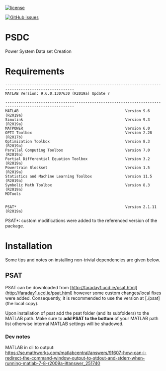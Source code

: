 [![license](https://img.shields.io/github/license/timonviola/PSDC.svg?style=flat-square)](./LICENSE)

[![GitHub issues](https://img.shields.io/github/issues/timonviola/PSDC)](https://github.com/timonviola/PSDC/issues)
# PSDC
Power System Data set Creation

# Requirements
```
-----------------------------------------------------------------------------------------------------
MATLAB Version: 9.6.0.1307630 (R2019a) Update 7

-----------------------------------------------------------------------------------------------------
MATLAB                                                Version 9.6         (R2019a)
Simulink                                              Version 9.3         (R2019a)
MATPOWER                                              Version 6.0                 
OPTI Toolbox                                          Version 2.28        (R2017b)
Optimization Toolbox                                  Version 8.3         (R2019a)
Parallel Computing Toolbox                            Version 7.0         (R2019a)
Partial Differential Equation Toolbox                 Version 3.2         (R2019a)
Powertrain Blockset                                   Version 1.5         (R2019a)
Statistics and Machine Learning Toolbox               Version 11.5        (R2019a)
Symbolic Math Toolbox                                 Version 8.3         (R2019a)
MDTools


PSAT*                                                 Version 2.1.11      (R2019a)
```
PSAT*: custom modifications were added to the referenced version of the package.



# Installation
Some tips and notes on installing non-trivial dependencies are given below.

## PSAT
PSAT can be downloaded from [http://faraday1.ucd.ie/psat.html](http://faraday1.ucd.ie/psat.html)
however some custom changes/local fixes were added. Consequently, it is recommended
to use the version at [./psat](the local copy).

Upon installation of psat add the psat folder (and its subfolders) to the 
MATLAB path. Make sure to **add PSAT to the bottom** of your MATLAB path list
otherwise internal MATLAB settings will be shadowed.







### Dev notes
MATLAB in cli to output:
https://se.mathworks.com/matlabcentral/answers/91607-how-can-i-redirect-the-command-window-output-to-stdout-and-stderr-when-running-matlab-7-8-r2009a-i#answer_251740
